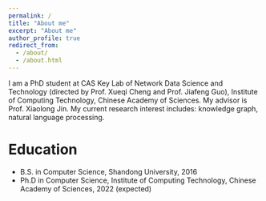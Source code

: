 ```yaml
---
permalink: /
title: "About me"
excerpt: "About me"
author_profile: true
redirect_from: 
  - /about/
  - /about.html
---
```


I am a PhD student at CAS Key Lab of Network Data Science and Technology (directed by Prof. Xueqi Cheng and Prof. Jiafeng Guo), Institute of Computing Technology, Chinese Academy of Sciences. My advisor is Prof. Xiaolong Jin.
My current research interest includes: knowledge graph, natural language processing.

Education
======
- B.S. in Computer Science, Shandong University, 2016
- Ph.D in Computer Science, Institute of Computing Technology, Chinese Academy of Sciences, 2022 (expected)
